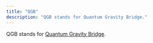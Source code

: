```yaml
---
title: "QGB"
description: "QGB stands for Quantum Gravity Bridge."
---
```


QGB stands for [Quantum Gravity Bridge](https://blog.celestia.org/celestiums/).
